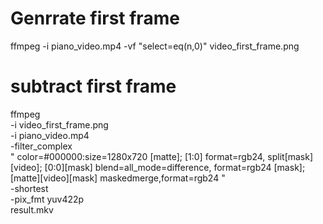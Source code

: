 
# Genrrate first frame
ffmpeg -i piano_video.mp4 -vf "select=eq(n\,0)" video_first_frame.png

# subtract first frame
ffmpeg \
   -i video_first_frame.png \
   -i piano_video.mp4 \
   -filter_complex \
   "
      color=#000000:size=1280x720 [matte];
      [1:0] format=rgb24, split[mask][video];
      [0:0][mask] blend=all_mode=difference, 
         format=rgb24 [mask];
      [matte][video][mask] maskedmerge,format=rgb24
   " \
   -shortest \
   -pix_fmt yuv422p \
   result.mkv

